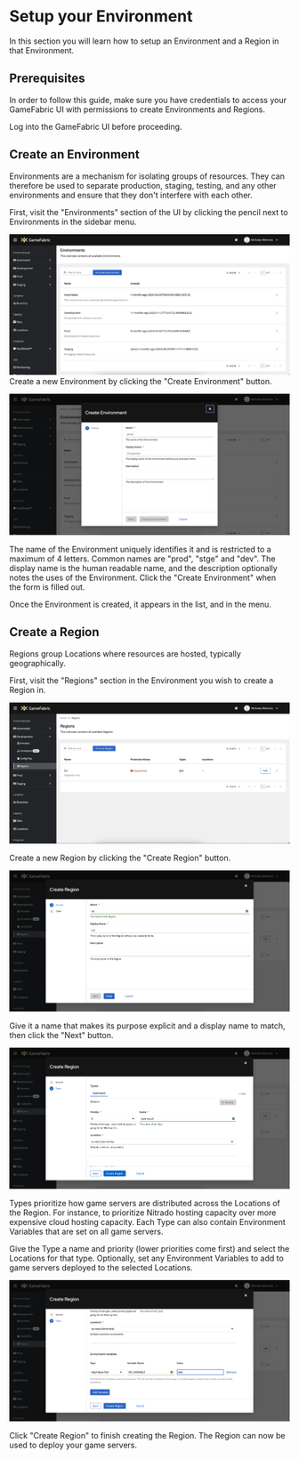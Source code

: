 # Setup your Environment

In this section you will learn how to setup an Environment and a Region in that Environment.

## Prerequisites

In order to follow this guide, make sure you have credentials to access your GameFabric UI with permissions to create Environments and Regions.

Log into the GameFabric UI before proceeding.

## Create an Environment

Environments are a mechanism for isolating groups of resources. They can therefore be used to separate production, staging, testing, 
and any other environments and ensure that they don't interfere with each other.

First, visit the "Environments" section of the UI by clicking the pencil next to Environments in the sidebar menu.

![GUI_Environments.png](images/environment/GUI_Environments.png)
Create a new Environment by clicking the "Create Environment" button.

![GUI_Environments_Create.png](images/environment/GUI_Environments_Create.png)

The name of the Environment uniquely identifies it and is restricted to a maximum of 4 letters. Common names are "prod", "stge" and "dev".
The display name is the human readable name, and the description optionally notes the uses of the Environment. Click the "Create Environment"
when the form is filled out.

Once the Environment is created, it appears in the list, and in the menu.

## Create a Region

Regions group Locations where resources are hosted, typically geographically.

First, visit the "Regions" section in the Environment you wish to create a Region in.

![GUI_Regions.png](images/region/GUI_Regions.png)

Create a new Region by clicking the "Create Region" button.

![GUI_Regions_Create.png](images/region/GUI_Regions_Create.png)

Give it a name that makes its purpose explicit and a display name to match, then click the "Next" button.

![GUI_Regions_Create_Types.png](images/region/GUI_Regions_Create_Types.png)

Types prioritize how game servers are distributed across the Locations of the Region. For instance, to prioritize Nitrado hosting capacity
over more expensive cloud hosting capacity. Each Type can also contain Environment Variables that are set on all game servers.

Give the Type a name and priority (lower priorities come first) and select the Locations for that type. Optionally, set any Environment Variables
to add to game servers deployed to the selected Locations.

![GUI_Regions_Create_Env.png](images/region/GUI_Regions_Create_Env.png)

Click "Create Region" to finish creating the Region. The Region can now be used to deploy your game servers.
